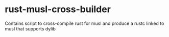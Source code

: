 # rust-musl-cross-builder
Contains script to cross-compile rust for musl and produce a rustc linked to musl that supports dylib
